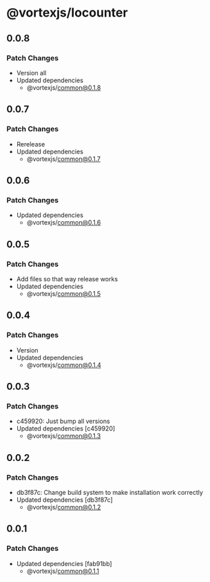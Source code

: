 # @vortexjs/locounter

## 0.0.8

### Patch Changes

- Version all
- Updated dependencies
  - @vortexjs/common@0.1.8

## 0.0.7

### Patch Changes

- Rerelease
- Updated dependencies
  - @vortexjs/common@0.1.7

## 0.0.6

### Patch Changes

- Updated dependencies
  - @vortexjs/common@0.1.6

## 0.0.5

### Patch Changes

- Add files so that way release works
- Updated dependencies
  - @vortexjs/common@0.1.5

## 0.0.4

### Patch Changes

- Version
- Updated dependencies
  - @vortexjs/common@0.1.4

## 0.0.3

### Patch Changes

- c459920: Just bump all versions
- Updated dependencies [c459920]
  - @vortexjs/common@0.1.3

## 0.0.2

### Patch Changes

- db3f87c: Change build system to make installation work correctly
- Updated dependencies [db3f87c]
  - @vortexjs/common@0.1.2

## 0.0.1

### Patch Changes

- Updated dependencies [fab91bb]
  - @vortexjs/common@0.1.1
